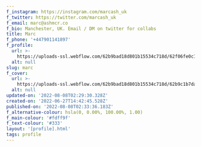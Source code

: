 ```yaml
---
f_instagram: https://instagram.com/marcash_uk
f_twitter: https://twitter.com/marcash_uk
f_email: marc@ashmcr.co
f_bio: Manchester, UK. Email / DM on twitter for collabs
title: Marc
f_phone: '+447901141897'
f_profile:
  url: >-
    https://uploads-ssl.webflow.com/62b9bad18d801b15534c718d/62f06fe0c1745644d9205193_9EVWg0cy_400x400.jpg
  alt: null
slug: marc
f_cover:
  url: >-
    https://uploads-ssl.webflow.com/62b9bad18d801b15534c718d/62b9c1b7da63d6636a55b023_3%20-%20Skewed%20right.png
  alt: null
updated-on: '2022-08-08T02:29:30.328Z'
created-on: '2022-06-27T14:42:45.528Z'
published-on: '2022-08-08T02:33:36.183Z'
f_alternative-colour: hsla(0, 0.00%, 100.00%, 1.00)
f_main-colour: '#fdff9f'
f_text-colour: '#333'
layout: '[profile].html'
tags: profile
---
```



